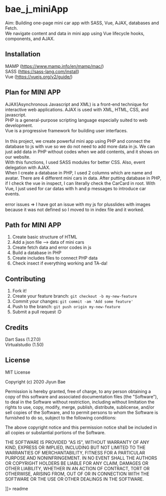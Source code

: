 # bae_j_miniApp

<snippet>
  <content><![CDATA[
# ${1:Mini APP}

Aim: Building one-page mini car app with SASS, Vue, AJAX, databases and Fetch.<br>
We navigate content and data in mini app using Vue lifecycle hooks, components, and AJAX.

## Installation

MAMP (https://www.mamp.info/en/mamp/mac/) <br>
SASS (https://sass-lang.com/install) <br>
Vue (https://vuejs.org/v2/guide/)

## Plan for MINI APP

AJAX(Asynchronous Javascript and XML) is a front-end technique for interactive web applications. AJAX is used with XML, HTML, CSS, and javascript. <br>
PHP is a general-purpose scripting language especially suited to web development. <br>
Vue is a progressive framework for building user interfaces.
<br><br>
In this project, we create powerful mini app using PHP and connect the database to js with vue so we do not need to add more data in js. We can just add data in PHP without codes when we add contents, and it shows on our website. <br>
With this functions, I used SASS modules for better CSS. Also, event delegation with AJAX. <br>
When I create a database in PHP, I used 2 columns which are name and avatar. There are 4 different mini cars in data. After putting database in PHP, if I check the vue in inspect, I can literally check the CarCard in root. With Vue, I just used for car datas with h and p messages to introduce car events.<br><br>
error issues => I have got an issue with my js for plusslides with images because it was not defined so I moved to in index file and it worked. 

## Path for MINI APP

1. Create basic structure of HTML
2. Add a json file --> data of mini cars
3. Create fetch data and error codes in js
4. Build a database in PHP
5. Create includes files to connect PHP data
6. Check insect if everything working and TA-da!

## Contributing

1. Fork it!
2. Create your feature branch: `git checkout -b my-new-feature`
3. Commit your changes: `git commit -am 'Add some feature'`
4. Push to the branch: `git push origin my-new-feature`
5. Submit a pull request :D

## Credits

Dart Sass (1.27.0) <br>
Virtualstudio (1.50)

## License

MIT License

Copyright (c) 2020 Jiyun Bae

Permission is hereby granted, free of charge, to any person obtaining a copy
of this software and associated documentation files (the "Software"), to deal
in the Software without restriction, including without limitation the rights
to use, copy, modify, merge, publish, distribute, sublicense, and/or sell
copies of the Software, and to permit persons to whom the Software is
furnished to do so, subject to the following conditions:

The above copyright notice and this permission notice shall be included in all
copies or substantial portions of the Software.

THE SOFTWARE IS PROVIDED "AS IS", WITHOUT WARRANTY OF ANY KIND, EXPRESS OR
IMPLIED, INCLUDING BUT NOT LIMITED TO THE WARRANTIES OF MERCHANTABILITY,
FITNESS FOR A PARTICULAR PURPOSE AND NONINFRINGEMENT. IN NO EVENT SHALL THE
AUTHORS OR COPYRIGHT HOLDERS BE LIABLE FOR ANY CLAIM, DAMAGES OR OTHER
LIABILITY, WHETHER IN AN ACTION OF CONTRACT, TORT OR OTHERWISE, ARISING FROM,
OUT OF OR IN CONNECTION WITH THE SOFTWARE OR THE USE OR OTHER DEALINGS IN THE
SOFTWARE.

]]></content>
  <tabTrigger>readme</tabTrigger>
</snippet>